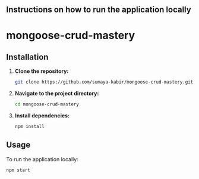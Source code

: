 ## Instructions on how to run the application locally
# mongoose-crud-mastery

## Installation

1. **Clone the repository:**

    ```bash
    git clone https://github.com/sumaya-kabir/mongoose-crud-mastery.git
    ```

2. **Navigate to the project directory:**

    ```bash
    cd mongoose-crud-mastery
    ```

3. **Install dependencies:**

    ```bash
    npm install
    ```

## Usage

To run the application locally:

```bash
npm start

